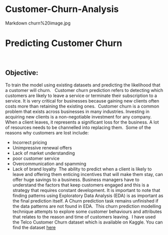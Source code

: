 # Customer-Churn-Analysis

Markdown
churn%20image.jpg

# Predicting Customer Churn
​
## Objective: 
To train the model using existing datasets and predicting the likelihood that a customer will churn.
​
​
Customer churn prediction refers to detecting which customers are likely to leave a service or terminate their subscription to a service. It is very critical for businesses because gaining new clients often costs more than retaining the existing ones.
​
Customer churn is a common problem that exists across businesses in many industries. Investing in acquiring new clients is a non-negotiable investment for any company. When a client leaves, it represents a significant loss for the business. A lot of resources needs to be channelled into replacing them.
​
Some of the reasons why customers are lost include:
- Incorrect pricing
- Unimpressive renewal offers
- Lack of market understanding
- poor customer service
- Overcommunication and spamming
- Lack of brand loyalty
​
The ability to predict when a client is likely to leave and offering them enticing incentives that will make them stay, can offer huge savings to a business. Business managers have to understand the factors that keep customers engaged and this is a strategy that requires constant development. It is important to note that finding patterns using Exploratory Data Analysis (EDA) is as important as the final prediction itself. A Churn prediction task remains unfinished if the data patterns are not found in EDA.
​
This churn prediction modelling technique attempts to explore some customer behaviours and attributes that relates to the reason 
and time of customers leaving.
​
I have used the Telco Customer Churn dataset which is available on Kaggle. You can find the dataset <a href="https://www.kaggle.com/blastchar/telco-customer-churn">here</a>
​
​

